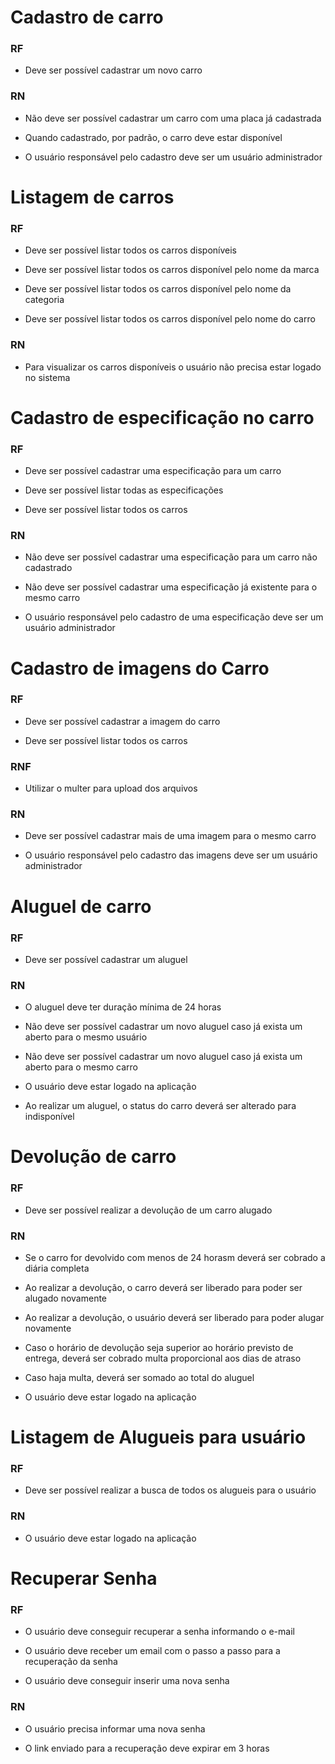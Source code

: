 # Cadastro de carro

### **RF**

- Deve ser possível cadastrar um novo carro

### **RN**

- Não deve ser possível cadastrar um carro com uma placa já cadastrada

- Quando cadastrado, por padrão, o carro deve estar disponível

- O usuário responsável pelo cadastro deve ser um usuário administrador

# Listagem de carros

### **RF**

- Deve ser possível listar todos os carros disponíveis

- Deve ser possível listar todos os carros disponível pelo nome da marca

- Deve ser possível listar todos os carros disponível pelo nome da categoria

- Deve ser possível listar todos os carros disponível pelo nome do carro

### **RN**

- Para visualizar os carros disponíveis o usuário não precisa estar logado no sistema

# Cadastro de especificação no carro

### **RF**

- Deve ser possível cadastrar uma especificação para um carro

- Deve ser possível listar todas as especificações

- Deve ser possível listar todos os carros

### **RN**

- Não deve ser possível cadastrar uma especificação para um carro não cadastrado

- Não deve ser possível cadastrar uma especificação já existente para o mesmo carro

- O usuário responsável pelo cadastro de uma especificação deve ser um usuário administrador

# Cadastro de imagens do Carro

### **RF**

- Deve ser possível cadastrar a imagem do carro

- Deve ser possível listar todos os carros

### **RNF**

- Utilizar o multer para upload dos arquivos

### **RN**

- Deve ser possível cadastrar mais de uma imagem para o mesmo carro

- O usuário responsável pelo cadastro das imagens deve ser um usuário administrador

# Aluguel de carro

### **RF**

- Deve ser possível cadastrar um aluguel

### **RN**

- O aluguel deve ter duração mínima de 24 horas

- Não deve ser possível cadastrar um novo aluguel caso já exista um aberto para o mesmo usuário

- Não deve ser possível cadastrar um novo aluguel caso já exista um aberto para o mesmo carro

- O usuário deve estar logado na aplicação

- Ao realizar um aluguel, o status do carro deverá ser alterado para indisponível

# Devolução de carro

### **RF**

- Deve ser possível realizar a devolução de um carro alugado

### **RN**

- Se o carro for devolvido com menos de 24 horasm deverá ser cobrado a diária completa

- Ao realizar a devolução, o carro deverá ser liberado para poder ser alugado novamente

- Ao realizar a devolução, o usuário deverá ser liberado para poder alugar novamente

- Caso o horário de devolução seja superior ao horário previsto de entrega, deverá ser cobrado multa proporcional aos dias de atraso

- Caso haja multa, deverá ser somado ao total do aluguel

- O usuário deve estar logado na aplicação

# Listagem de Alugueis para usuário

### **RF**

- Deve ser possível realizar a busca de todos os alugueis para o usuário

### **RN**

- O usuário deve estar logado na aplicação

# Recuperar Senha

### **RF**

- O usuário deve conseguir recuperar a senha informando o e-mail

- O usuário deve receber um email com o passo a passo para a recuperação da senha

- O usuário deve conseguir inserir uma nova senha

### **RN**

- O usuário precisa informar uma nova senha

- O link enviado para a recuperação deve expirar em 3 horas

